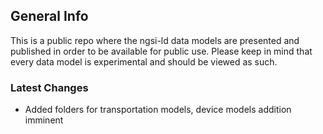 ## General Info
This is a public repo where the ngsi-ld data models are presented and published in order to be available for public use. 
Please keep in mind that every data model is experimental and should be viewed as such.

### Latest Changes
- Added folders for transportation models, device models addition imminent



 
